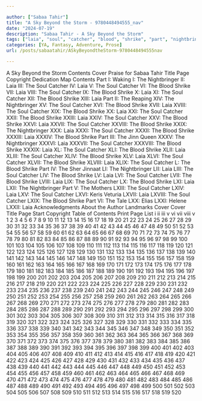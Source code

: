 ```yaml
---

author: ["Sabaa Tahir"]
title: "A Sky Beyond the Storm - 9780448494555_nav"
date: "2024-07-19"
description: "Sabaa Tahir - A Sky Beyond the Storm"
tags: ["laia", "soul", "catcher", "blood", "shrike", "part", "nightbringer", "v", "content", "cover", "page", "ii", "iii", "vi", "title", "copyright", "iv", "vii", "viii", "sky", "beyond", "storm", "praise", "sabaa", "tahir"]
categories: [YA, Fantasy, Adventure, Prose]
url: /posts/sabaatahir/ASkyBeyondtheStorm-9780448494555nav

---
```



A Sky Beyond the Storm
Contents
Cover
Praise for Sabaa Tahir
Title Page
Copyright
Dedication
Map
Contents
Part I: Waking
I: The Nightbringer
II: Laia
III: The Soul Catcher
IV: Laia
V: The Soul Catcher
VI: The Blood Shrike
VII: Laia
VIII: The Soul Catcher
IX: The Blood Shrike
X: Laia
XI: The Soul Catcher
XII: The Blood Shrike
XIII: Laia
Part II: The Reaping
XIV: The Nightbringer
XV: The Soul Catcher
XVI: The Blood Shrike
XVII: Laia
XVIII: The Soul Catcher
XIX: The Blood Shrike
XX: Laia
XXI: The Soul Catcher
XXII: The Blood Shrike
XXIII: Laia
XXIV: The Soul Catcher
XXV: The Blood Shrike
XXVI: Laia
XXVII: The Soul Catcher
XXVIII: The Blood Shrike
XXIX: The Nightbringer
XXX: Laia
XXXI: The Soul Catcher
XXXII: The Blood Shrike
XXXIII: Laia
XXXIV: The Blood Shrike
Part III: The Jinn Queen
XXXV: The Nightbringer
XXXVI: Laia
XXXVII: The Soul Catcher
XXXVIII: The Blood Shrike
XXXIX: Laia
XL: The Soul Catcher
XLI: The Blood Shrike
XLII: Laia
XLIII: The Soul Catcher
XLIV: The Blood Shrike
XLV: Laia
XLVI: The Soul Catcher
XLVII: The Blood Shrike
XLVIII: Laia
XLIX: The Soul Catcher
L: The Blood Shrike
Part IV: The Sher Jinnaat
LI: The Nightbringer
LII: Laia
LIII: The Soul Catcher
LIV: The Blood Shrike
LV: Laia
LVI: The Soul Catcher
LVII: The Blood Shrike
LVIII: Laia
LIX: The Soul Catcher
LX: The Blood Shrike
LXI: Laia
LXII: The Nightbringer
Part V: The Mothers
LXIII: The Soul Catcher
LXIV: Laia
LXV: The Soul Catcher
LXVI: Keris Veturia
LXVII: Laia
LXVIII: The Soul Catcher
LXIX: The Blood Shrike
Part VI: The Tale
LXX: Elias
LXXI: Helene
LXXII: Laia
Acknowledgments
About the Author
Landmarks
Cover
Cover
Title Page
Start
Copyright
Table of Contents
Print Page List
i
ii
iii
v
vi
vii
viii
v
1
2
3
4
5
6
7
8
9
10
11
12
13
14
15
16
17
18
19
20
21
22
23
24
25
26
27
28
29
30
31
32
33
34
35
36
37
38
39
40
41
42
43
44
45
46
47
48
49
50
51
52
53
54
55
56
57
58
59
60
61
62
63
64
65
66
67
68
69
70
71
72
73
74
75
76
77
78
79
80
81
82
83
84
85
86
87
88
89
90
91
92
93
94
95
96
97
98
99
100
101
103
104
105
106
107
108
109
110
111
112
113
114
115
116
117
118
119
120
121
122
123
124
125
126
127
128
129
130
131
132
133
134
135
136
137
138
139
140
141
142
143
144
145
146
147
148
149
150
151
152
153
154
155
156
157
158
159
160
161
162
163
164
165
166
167
168
169
170
171
172
173
174
175
176
177
178
179
180
181
182
183
184
185
186
187
188
189
190
191
192
193
194
195
196
197
198
199
200
201
202
203
204
205
206
207
208
209
210
211
212
213
214
215
216
217
218
219
220
221
222
223
224
225
226
227
228
229
230
231
232
233
234
235
236
237
238
239
240
241
242
243
244
245
246
247
248
249
250
251
252
253
254
255
256
257
258
259
260
261
262
263
264
265
266
267
268
269
270
271
272
273
274
275
276
277
278
279
280
281
282
283
284
285
286
287
288
289
290
291
292
293
294
295
296
297
298
299
300
301
302
303
304
305
306
307
308
309
310
311
312
313
314
315
316
317
318
319
320
321
322
323
324
325
326
327
328
329
330
331
332
333
334
335
336
337
338
339
340
341
342
343
344
345
346
347
348
349
350
351
352
353
354
355
356
357
358
359
360
361
362
363
364
365
366
367
368
369
370
371
372
373
374
375
376
377
378
379
380
381
382
383
384
385
386
387
388
389
390
391
392
393
394
395
396
397
398
399
400
401
402
403
404
405
406
407
408
409
410
411
412
413
414
415
416
417
418
419
420
421
422
423
424
425
426
427
428
429
430
431
432
433
434
435
436
437
438
439
440
441
442
443
444
445
446
447
448
449
450
451
452
453
454
455
456
457
458
459
460
461
462
463
464
465
466
467
468
469
470
471
472
473
474
475
476
477
478
479
480
481
482
483
484
485
486
487
488
489
490
491
492
493
494
495
496
497
498
499
500
501
502
503
504
505
506
507
508
509
510
511
512
513
514
515
516
517
518
519
520
